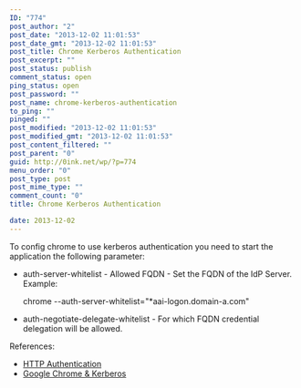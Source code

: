 ```yaml
---
ID: "774"
post_author: "2"
post_date: "2013-12-02 11:01:53"
post_date_gmt: "2013-12-02 11:01:53"
post_title: Chrome Kerberos Authentication
post_excerpt: ""
post_status: publish
comment_status: open
ping_status: open
post_password: ""
post_name: chrome-kerberos-authentication
to_ping: ""
pinged: ""
post_modified: "2013-12-02 11:01:53"
post_modified_gmt: "2013-12-02 11:01:53"
post_content_filtered: ""
post_parent: "0"
guid: http://0ink.net/wp/?p=774
menu_order: "0"
post_type: post
post_mime_type: ""
comment_count: "0"
title: Chrome Kerberos Authentication

date: 2013-12-02
---
```


To config chrome to use kerberos authentication you need to start the application the following parameter:

<ul>
<li>auth-server-whitelist - Allowed FQDN - Set the FQDN of the IdP Server. Example:

chrome --auth-server-whitelist="*aai-logon.domain-a.com"</p></li>
<li><p>auth-negotiate-delegate-whitelist - For which FQDN credential delegation will be allowed.</p></li>
</ul>

<p>References:

<ul>
<li><a href="http://www.chromium.org/developers/design-documents/http-authentication">HTTP Authentication</a></li>
<li><a href="http://kurt.seifried.org/2012/11/24/google-chrome-and-kerberos-on-linux/">Google Chrome &amp; Kerberos</a></li>
</ul>

